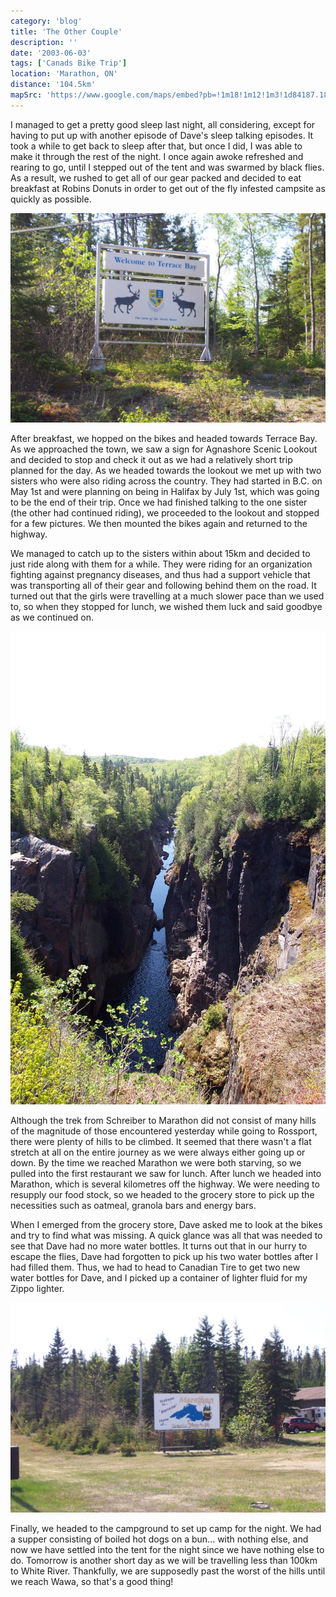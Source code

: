 ```yaml
---
category: 'blog'
title: 'The Other Couple'
description: ''
date: '2003-06-03'
tags: ['Canads Bike Trip']
location: 'Marathon, ON'
distance: '104.5km'
mapSrc: 'https://www.google.com/maps/embed?pb=!1m18!1m12!1m3!1d84187.1844783434!2d-86.4407686242178!3d48.746571328315!2m3!1f0!2f0!3f0!3m2!1i1024!2i768!4f13.1!3m3!1m2!1s0x4d438406564ae58b%3A0x22f18fe8b803e455!2sMarathon%2C%20ON!5e0!3m2!1sen!2sca!4v1609175601592!5m2!1sen!2sca'
---
```

I managed to get a pretty good sleep last night, all considering, except for having to put up with another episode of Dave's sleep talking episodes. It took a while to get back to sleep after that, but once I did, I was able to make it through the rest of the night. I once again awoke refreshed and rearing to go, until I stepped out of the tent and was swarmed by black flies. As a result, we rushed to get all of our gear packed and decided to eat breakfast at Robins Donuts in order to get out of the fly infested campsite as quickly as possible.

![](./can_bike_trip_198.jpg)

After breakfast, we hopped on the bikes and headed towards Terrace Bay. As we approached the town, we saw a sign for Agnashore Scenic Lookout and decided to stop and check it out as we had a relatively short trip planned for the day. As we headed towards the lookout we met up with two sisters who were also riding across the country. They had started in B.C. on May 1st and were planning on being in Halifax by July 1st, which was going to be the end of their trip. Once we had finished talking to the one sister (the other had continued riding), we proceeded to the lookout and stopped for a few pictures. We then mounted the bikes again and returned to the highway.

We managed to catch up to the sisters within about 15km and decided to just ride along with them for a while. They were riding for an organization fighting against pregnancy diseases, and thus had a support vehicle that was transporting all of their gear and following behind them on the road. It turned out that the girls were travelling at a much slower pace than we used to, so when they stopped for lunch, we wished them luck and said goodbye as we continued on.

![](./can_bike_trip_199.jpg)

Although the trek from Schreiber to Marathon did not consist of many hills of the magnitude of those encountered yesterday while going to Rossport, there were plenty of hills to be climbed. It seemed that there wasn't a flat stretch at all on the entire journey as we were always either going up or down. By the time we reached Marathon we were both starving, so we pulled into the first restaurant we saw for lunch. After lunch we headed into Marathon, which is several kilometres off the highway. We were needing to resupply our food stock, so we headed to the grocery store to pick up the necessities such as oatmeal, granola bars and energy bars.

When I emerged from the grocery store, Dave asked me to look at the bikes and try to find what was missing. A quick glance was all that was needed to see that Dave had no more water bottles. It turns out that in our hurry to escape the flies, Dave had forgotten to pick up his two water bottles after I had filled them. Thus, we had to head to Canadian Tire to get two new water bottles for Dave, and I picked up a container of lighter fluid for my Zippo lighter.

![](./can_bike_trip_204.jpg)

Finally, we headed to the campground to set up camp for the night. We had a supper consisting of boiled hot dogs on a bun... with nothing else, and now we have settled into the tent for the night since we have nothing else to do. Tomorrow is another short day as we will be travelling less than 100km to White River. Thankfully, we are supposedly past the worst of the hills until we reach Wawa, so that's a good thing!